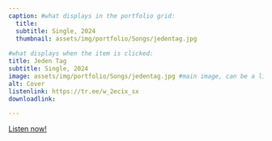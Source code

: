 ```yaml
---
caption: #what displays in the portfolio grid:
  title: 
  subtitle: Single, 2024
  thumbnail: assets/img/portfolio/Songs/jedentag.jpg
  
#what displays when the item is clicked:
title: Jeden Tag
subtitle: Single, 2024
image: assets/img/portfolio/Songs/jedentag.jpg #main image, can be a link or a file in assets/img/portfolio
alt: Cover
listenlink: https://tr.ee/w_2ecix_sx
downloadlink: 

---
```


<a href="https://tr.ee/w_2ecix_sx">Listen now!</a>


